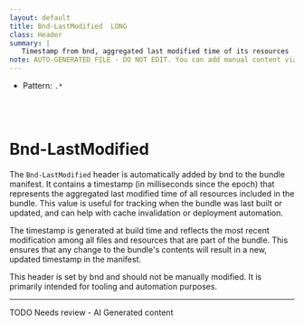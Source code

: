 ```yaml
---
layout: default
title: Bnd-LastModified  LONG
class: Header
summary: |
   Timestamp from bnd, aggregated last modified time of its resources
note: AUTO-GENERATED FILE - DO NOT EDIT. You can add manual content via same filename in ext folder. 
---
```


- Pattern: `.*`

<!-- Manual content from: ext/bnd_lastmodified.md --><br /><br />

# Bnd-LastModified

The `Bnd-LastModified` header is automatically added by bnd to the bundle manifest. It contains a timestamp (in milliseconds since the epoch) that represents the aggregated last modified time of all resources included in the bundle. This value is useful for tracking when the bundle was last built or updated, and can help with cache invalidation or deployment automation.

The timestamp is generated at build time and reflects the most recent modification among all files and resources that are part of the bundle. This ensures that any change to the bundle's contents will result in a new, updated timestamp in the manifest.

This header is set by bnd and should not be manually modified. It is primarily intended for tooling and automation purposes.


<hr />
TODO Needs review - AI Generated content
